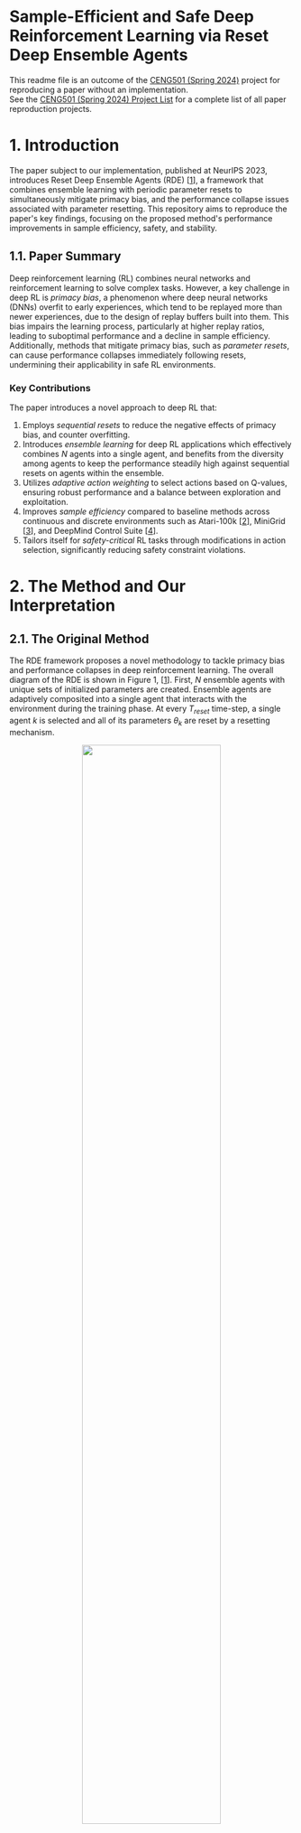 # Sample-Efficient and Safe Deep Reinforcement Learning via Reset Deep Ensemble Agents

This readme file is an outcome of the [CENG501 (Spring 2024)](https://ceng.metu.edu.tr/~skalkan/DL/) project for reproducing a paper without an implementation. <br/>
See the [CENG501 (Spring 2024) Project List](https://github.com/CENG501-Projects/CENG501-Fall2024) for a complete list of all paper reproduction projects.

# 1. Introduction

The paper subject to our implementation, published at NeurIPS 2023, introduces Reset Deep Ensemble Agents (RDE) [[1]], a framework that combines ensemble learning with periodic parameter resets to simultaneously mitigate primacy bias, and the performance collapse issues associated with parameter resetting. 
This repository aims to reproduce the paper's key findings, focusing on the proposed method's performance improvements in sample efficiency, safety, and stability.

## 1.1. Paper Summary

Deep reinforcement learning (RL) combines neural networks and reinforcement learning to solve complex tasks. However, a key challenge in deep RL is *primacy bias*, a phenomenon where deep neural networks (DNNs) overfit to early experiences, which tend to be replayed more than newer experiences, due to the design of replay buffers built into them. This bias impairs the learning process, particularly at higher replay ratios, leading to suboptimal performance and a decline in sample efficiency. Additionally, methods that mitigate primacy bias, such as *parameter resets*, can cause performance collapses immediately following resets, undermining their applicability in safe RL environments.

### Key Contributions
The paper introduces a novel approach to deep RL that:
1. Employs *sequential resets* to reduce the negative effects of primacy bias, and counter overfitting.
2. Introduces *ensemble learning* for deep RL applications which effectively combines *N* agents into a single agent, and benefits from the diversity among agents to keep the performance steadily high against sequential resets on agents within the ensemble.
3. Utilizes *adaptive action weighting* to select actions based on Q-values, ensuring robust performance and a balance between exploration and exploitation.
4. Improves *sample efficiency* compared to baseline methods across continuous and discrete environments such as Atari-100k [[2]], MiniGrid [[3]], and DeepMind Control Suite [[4]].
5. Tailors itself for *safety-critical* RL tasks through modifications in action selection, significantly reducing safety constraint violations.

# 2. The Method and Our Interpretation

## 2.1. The Original Method

The RDE framework proposes a novel methodology to tackle primacy bias and performance collapses in deep reinforcement learning. The overall diagram of the RDE is shown in Figure 1, [[1]]. First, $N$ ensemble agents with unique sets of initialized parameters are created. Ensemble agents are adaptively composited into a single agent that interacts with the environment during the training phase. At every $T_{reset}$ time-step, a single agent $k$ is selected and all of its parameters $θ_k$ are reset by a resetting mechanism.

<p align="center">
  <img src="figures/overall_diagram_of_rde.png" style="width: 70%;"><br>
  <em>Figure 1: Overall diagram of RDE</em>
</p>

### 1. **Ensemble Agents**
   - The system is built on an ensemble of $N$ agents, all with identical neural network architectures but initialized with distinct random parameters. This initialization promotes diversity in agent behavior and learning.
   - Each agent is independently trained using the same replay buffer, which stores past interactions with the environment. The shared replay buffer ensures sample efficiency and avoids redundancy.
   - During training, the ensemble agents are adaptively integrated into a single composite agent that interacts with the environment. This integration is key to leveraging the diversity of the ensemble while maintaining operational efficiency.

### 2. **Sequential Resets**
   - The framework introduces a staggered reset mechanism, where each agent in the ensemble undergoes a reset at fixed intervals $T_{reset}$. Resets are performed in a sequential, round-robin fashion, ensuring that at most one agent is reset at any given time.
   - During a reset, the parameters of the selected agent are reinitialized to their random initial values, while the parameters of the remaining $N-1$ agents are retained.
   - By preserving the trained parameters of most agents, the system avoids the catastrophic performance collapses associated with simultaneous resets in traditional methods. This allows the composite agent to continue interacting with the environment effectively, even during resets.

### 3. **Adaptive Action Selection**
   - To ensure robust decision-making, the composite agent selects actions adaptively based on the Q-values of each ensemble agent.
   - For a given state $s$, each agent $k$ generates an action $a_k$ along with its associated Q-value, $Q(s, a_k)$. The probability of selecting an action is determined by a softmax function:
```math
p_{s} = softmax(Q(s, a_1)/\alpha, Q(s, a_2)/\alpha, ..., Q(s, a_N)/\alpha)
```
Here, $\alpha$ is a temperature parameter that scales the Q-values to control the influence of differences among them. A higher Q-value corresponds to a higher selection probability.
   - Actions generated by recently reset agents are assigned lower probabilities because their Q-values are less reliable immediately after a reset. This adaptive weighting allows the composite agent to prioritize actions from more stable, trained agents, effectively mitigating performance instability.

### Safety-Critical Modifications
   - In safety-critical reinforcement learning tasks, such as those with constraints on unsafe states or actions, the adaptive action selection mechanism is modified to incorporate safety considerations.
   - The final selection probability is computed as:
```math
p^{safe}_{s} = \kappa * p_{s} + (1 - \kappa) * p^{c}_{s}
```
 where:
 -  $p_s$  is the action selection probability based on Q-values.
 -  $p^{c}_{s}$ prioritizes actions with lower safety costs.
 -  $\kappa$ is a mixing coefficient that balances the importance of reward maximization (through Q-values) and safety cost minimization.
 - This adjustment ensures that the composite agent not only performs efficiently but also adheres to safety constraints, reducing violations in real-world scenarios.

## 2.2. Our Interpretation

The original paper uses Stable-Baselines3 [[5]] as its primary framework, and its main mechanisms are clearly explained. However, to the best of our knowledge, Stable-Baselines3 does not support a multi-agent structure or a reset mechanism without modifications to the library itself [[7]]. Below, we outline our approach to implementing these features.

### 1. **Sequential Reset Mechanism**

The **Sequential Reset Mechanism** is a core innovation in the RDE framework that effectively mitigates primacy bias and prevents performance collapses caused by weight resetting. This approach ensures that the agents can benefit from high replay ratios without suffering from overfitting to early experiences. Below are the key details of the implementation:

1. **Configurable Reset Depth**
    - **full**: Reinitializes all layers of the neural network. 
    - **last1**: Only reinitializes the last layer of the network. 
    - **last2**: Only reinitializes the last two layers of the network. 
    - The depth of reset can be configured based on the environment and the complexity of the task. In the paper, different reset depths for various environments and tasks have been selected.

2. **Replay Buffer Preservation**
    - The replay buffer is preserved across resets, allowing agents to learn from previously collected experiences without requiring new interactions with the environment.

3. **Sequential Reset**
    - At predefined intervals, a single agent (the next one in the sequence) in the ensemble is selected for reset (parameter reinitialization), while others remain stable. The reset agent is added to the end of the reset sequence.

#### Implementation

1. Sequential selection
```python
    if (self.global_step>0) and (self.global_step % RESET_FREQUENCY == 0):
        self.reset_agent(self.last_reset_idx)
        self.oldest_agent_idx = (self.last_reset_idx + 1) % self.n_ensemble
        self.last_reset_idx   = (self.last_reset_idx + 1) % self.n_ensemble

```

2. Reset application
```python
    def reset_parameters(self, reset_depth="full"):
        """
        Re-init some or all layers:
         'full' => re-init conv + fc
         'last2' => re-init last 2 layers in self.fc
         'last1' => re-init only final linear layer
        """
        def _init_layer(m):
            if isinstance(m, (nn.Conv2d, nn.Linear)):
                nn.init.kaiming_uniform_(m.weight, nonlinearity='relu')
                if m.bias is not None:
                    nn.init.constant_(m.bias, 0.0)

        if reset_depth == "full":
            self.apply(_init_layer)

        elif reset_depth == "last2":
            if len(self.fc) == 3:  # [Linear -> ReLU -> Linear]
                _init_layer(self.fc[-1])  # final linear
                _init_layer(self.fc[-3])  # linear before ReLU
            else:
                raise ValueError("Unexpected architecture for partial reset (last2).")

        elif reset_depth == "last1":
            if len(self.fc) == 3:
                _init_layer(self.fc[-1])
            else:
                raise ValueError("Unexpected architecture for partial reset (last1).")

        else:
            raise ValueError("Unknown reset depth option.")
```

### 2. Multi-Agent Structure

The **Multi-Agent Structure (Ensemble)** is a core component of the RDE framework. The main idea is to maintain a group of agents, each with its own Q-network and optimizer while sharing a centralized replay buffer. This structure tries to achieve diversity in learning while eliminating performance collapses in case of an agent's reset by depending on other agents in the ensemble. Below are the key details of the implementation:

1. **Ensemble of Agents**
    - The implementation creates $N$ agents, each with an identical neural network architecture but independently initialized parameters.
    - Each agent interacts with the environment and contributes to the shared replay buffer.
    - Each agent has its own Q-network and target network that are independently updated using the shared replay buffer.
    - Each agent has its own optimizer, which allows independent gradient updates.

2. **Shared Replay Buffer**
    - A single centralized replay buffer is used by all agents, which stores environment transitions.
    - Sharing the replay buffer is a convenient approach, as the environment that the agents are acting upon is the same, requiring them to generate actions from the same state space representation.
    - The shared buffer ensures that all agents learn from available experiences, improving sample efficiency and reducing redundancy.

#### 2.1 Implementation

1. Ensemble of Agents
    ```python
            for _ in range(n_ensemble):
                qnet = QNetworkAtari(n_actions).to(self.device)
                tnet = QNetworkAtari(n_actions).to(self.device)
                tnet.load_state_dict(qnet.state_dict())

                optimizer = optim.Adam(qnet.parameters(), lr=LR)
                self.q_networks.append(qnet)
                self.target_networks.append(tnet)
                self.optimizers.append(optimizer)
    ```
2. Shared Replay Buffer
    ```python
    class ReplayBuffer:
        def __init__(self, capacity=100_000):
            self.buffer = deque(maxlen=capacity)

        def add(self, obs, action, reward, next_obs, done):
            self.buffer.append((obs, action, reward, next_obs, done))

        def sample(self, batch_size=32):
            batch = random.sample(self.buffer, batch_size)
            obs, acts, rews, next_obs, dones = zip(*batch)
            obs      = np.stack(obs)
            acts     = np.array(acts, dtype=np.int64)
            rews     = np.array(rews, dtype=np.float32)
            next_obs = np.stack(next_obs)
            dones    = np.array(dones, dtype=np.float32)
            return obs, acts, rews, next_obs, dones

        def __len__(self):
            return len(self.buffer)
    ```
### 3. Adaptive Action Selection

The **Adaptive Action Selection** mechanism in the RDE framework ensures robust and stable decision-making by leveraging the ensemble of agents' Q-values. This mechanism dynamically combines the actions proposed by individual agents into a single action, prioritizing stable agents and mitigating the influence of recently reset agents. Below are the key details of the implementation:

1. **Softmax-Based Weighting**
    - Actions are selected using a softmax function applied to the Q-values from the *oldest* agent. This mechanism ensures that actions with higher Q-values are assigned greater probabilities, while lower Q-values are still considered, providing a balance between exploitation and exploration.

#### 3.1 Implementation

```python

    def select_action(self, obs_np, epsilon=0.05):
        """
        Epsilon-greedy on top of the ensemble composition.
        Each agent picks argmax Q_i(s). Then a softmax weighting
        from the 'oldest' agent's Q-values on those actions.
        """
        if random.random() < epsilon:
            return random.randint(0, self.n_actions-1)

        # channels-last => channels-first => torch
        obs_ch_first = np.transpose(obs_np, (2,0,1))
        obs_t = torch.from_numpy(obs_ch_first).unsqueeze(0).float().to(self.device)

        # gather each agent's argmax
        candidate_actions = []
        with torch.no_grad():
            for qnet in self.q_networks:
                qvals = qnet(obs_t)
                act_i = qvals.argmax(dim=1).item()
                candidate_actions.append(act_i)

        # Use Q-values from 'oldest' agent
        oldest = self.oldest_agent_idx
        with torch.no_grad():
            qvals_oldest = self.q_networks[oldest](obs_t).squeeze(0)

        # for each agent's chosen action, get Q_oldest(s, a_i)
        r_values = []
        for act in candidate_actions:
            r_values.append(qvals_oldest[act].item())

        # softmax
        max_r = max(abs(r) for r in r_values) if r_values else 1.0
        if max_r == 0:
            max_r = 1.0
        scaled_r = [(val / max_r)*self.softmax_beta for val in r_values]
        exp_r = np.exp(scaled_r)
        sum_exp = np.sum(exp_r)
        if sum_exp < 1e-9:
            probs = np.ones(self.n_ensemble) / self.n_ensemble
        else:
            probs = exp_r / sum_exp

        chosen_idx = np.random.choice(self.n_ensemble, p=probs)
        return candidate_actions[chosen_idx]

```

# 3. Experiments and Results

### 3.1 Experimental Setup

### 3.1.1. Experimental Setup of the Original Paper

The original paper conducted experiments across a diverse range of tasks and environments. A summary of their setup is shown in the following parts.

### Environments
- **Atari-100k** [[2]]: Discrete action tasks with up to 100k environment steps
- **DeepMind Control Suite (DMC)** [[4]]: Continuous control tasks with high-dimensional systems
- **MiniGrid** [[3]]: Sparse reward environments with goal-oriented tasks
- **Safety-Gym** [[6]]: Environments with safety constraints

### Algorithms

- **Base Algorithm (X)**: Soft Actor-Critic or DQN. Results have only been shown for DQN in the paper.
- **Vanilla Reset Method (SR+X)**: Periodic resets preserving the replay buffer.
- **Proposed Method (RDE+X)**: Ensemble-based reset mechanism with adaptive integration.

### Hyperparameters

- **Reset Frequency**: Reset intervals are adjusted based on the environment and replay ratio.
- **Replay Ratio**: Tested with values like 1, 2, and 4 to analyze the impact of primacy bias.
- **Ensemble Size**: Typically two agents, but experiments were conducted with larger ensembles for robustness.

### 3.1.2. Experimental Setup of Our Current Implementation

We have implemented the base algorithm [DQN](src/simple_dqn.py), its alternative version with sequential resets [SR+DQN](src/dqn_vanilla_reset.py), and the method proposed in the paper [RDE](src/dqn_rde.py) in Python scripts provided in the repository. </br>

Experiments are conducted in the [Freeway-v4](https://ale.farama.org/environments/freeway/) and [MsPacmanNoFrameskip-v4](https://ale.farama.org/environments/ms_pacman/) **Atari-100k** environments provided by [ALE](https://ale.farama.org)[[2]], to investigate the effects of using **DQN**, **SR+DQN**, or **RDE** as discussed in the paper, and the value of the **replay ratio**. More environments have also been used by the paper, and are available on ALE.</br>

We justify our particular environment selections with the following reasons: **Freeway-v4** has a smaller action space (3 out of 18 standard Atari commands), and therefore can be trained relatively faster. The in-game score rewards also match the ALE rewards even when clipped within episodes, which allows the reward policy to be unaffected by ALE's reward system, and is convenient to meaningfully visualize the results. **MsPacmanNoFrameskip-v4** is a more typical Atari environment, with a larger action space (9 out of 18 standard Atari commands), therefore requires more time for training. The in-game score rewards do not correspond to ALE's own reward system, and are also susceptible to being clipped within episodes, which may have effects on the reward policy. Visualizing the results is more difficult for less timesteps or without interquartile means as done in the original paper. RDE has also been originally demonstrated to perform well in this environment. [AlienNoFrameskip-v4](https://ale.farama.org/environments/alien/) used to be our initial choice for our experiments, until we have switched over to **MsPacmanNoFrameskip-v4** for its better results.

<p align="center">
  <img src="https://ale.farama.org/_images/freeway.gif" width="45%"/> <img src="https://ale.farama.org/_images/ms_pacman.gif" width="45%"/><br>
  <em>Figure 2: Freeway and Ms Pacman from ALE.</em>
</p>

## 3.2. Running the Code

### Requirements
1. Follow instructions in the [PyTorch](https://pytorch.org/) website to set it up for your own device. 
We do not rely on environment managers such as `conda` for our setup, therefore `pip` can be used.
2. Install all other requirements with the environment manager of your preference:
    ```sh
    pip install -r requirements.txt
    ```
3. Run [DQN](src/simple_dqn.py), [SR+DQN](src/dqn_vanilla_reset.py), or [RDE](src/dqn_rde.py) by their respective files:
    ```sh
    python src/dqn_rde.py # RDE
    python src/dqn_vanilla_reset.py # SR+DQN
    python src/simple_dqn.py # DQN
    ```
4. View the experiment progress and result logs by calling a TensorBoard session in [runs](runs/):
    ```sh
    tensorboard --logdir runs
    ```
    <u>NOTE:</u> TensorBoard may not work with non-Chromium-based browsers. Try installing [Chromium](https://www.chromium.org/getting-involved/download-chromium/) if any issues persist.
5. You can also access your trained models in the [models](models/) folder after executing the scripts.

### Package Versions Used
```sh
python>=3.10.12
numpy>=1.26.4
torch==2.5.1
ale-py==0.10.1
stable_baselines3==2.4.0
# if you need to visualize the results
tensorboardX==2.6.2.2 
tensorboard==2.18.0
```

## 3.3. Results
We have used the hyperparameters given in the paper Table 3 and Table 4,[[1]].

<!-- Action results table here -->

| Method                 | Replay Ratio (RR) | Avg Reward (epsilon=0.05) | Paper Resutls |
|------------------------|-------------------|---------------------------|--------------|
| **DQN**                | 1              | 21.00                          | 15.1 |
|                        | 2              | 21.40                          | 10.9 |
|                        | 4              | 21.13                          | 14.8 |
| **DQN + SR**           | 1              | 21.60                          | 7.2 |
|                        | 2              | 6.13                           | 6.4 | 
|                        | 4              | 21.27                          | 7.9 |
| **DQN + RDE**          | 1              | 0.00                           | 4.0 |
|                        | 2              | 0.00                           | 16.8 |
|                        | 4              | 10.93                          | 21.2 |

*Table 1: Freeway-v4 Results*


| Method                 | Replay Ratio (RR) | Avg Reward (epsilon=0.05) | Paper Resutls |
|------------------------|-------------------|---------------------------|--------------|
| **DQN**                | 1              | 197.33                          | 790.0 |
|                        | 2              | 207.33                          | 907.2 |
|                        | 4              | 134.67                          | 868.4 |
| **DQN + SR**           | 1              | 170.67                          | 769.6 |
|                        | 2              | 128.67                          | 832.0 | 
|                        | 4              | 84.00                          | 954.8 |
| **DQN + RDE**          | 1              | 106.00                           | 609.6 |
|                        | 2              | 88.00                           | 831.6 |
|                        | 4              | 73.33                          | 1223.2 |

*Table 2: MsPacmanNoFrameskip-v4 Results*


<p align="center">
  <img src="figures/freeway_v4_rr1.svg" style="width: 70%;"><br>
  <em>Figure 3: Rewards per episode over episodes for Freeway-v4 with all models. A replay ratio of 1 is used.</em>
</p>

<p align="center">
  <img src="figures/freeway_v4_rr2.svg" style="width: 70%;"><br>
  <em>Figure 4: Rewards per episode over episodes for Freeway-v4 with all models. A replay ratio of 2 is used.</em>
</p>

<p align="center">
  <img src="figures/freeway_v4_rr4.svg" style="width: 70%;"><br>
  <em>Figure 5: Rewards per episode over episodes for Freeway-v4 with all models. A replay ratio of 4 is used.</em>
</p>

<p align="center">
  <img src="figures/dqn_freeway_v4.svg" style="width: 70%;"><br>
  <em>Figure 6: Rewards per episode over episodes for Freeway-v4 with DQN. Replay ratios of 1,2,4 are used.</em>
</p>

<p align="center">
  <img src="figures/dqn_reset_freeway_v4.svg" style="width: 70%;"><br>
  <em>Figure 7: Rewards per episode over episodes for Freeway-v4 with SR+DQN. Replay ratios of 1,2,4 are used.</em>
</p>

<p align="center">
  <img src="figures/rde_freeway_v4.svg" style="width: 70%;"><br>
  <em>Figure 8: Rewards per episode over episodes for Freeway-v4 with RDE. Replay ratios of 1,2,4 are used.</em>
</p>

<p align="center">
  <img src="figures/mspacmannoframeskip_v4_rr1.svg" style="width: 70%;"><br>
  <em>Figure 9: Rewards per episode over episodes for MsPacmanNoFrameskip-v4 with all models. A replay ratio of 1 is used.</em>
</p>

<p align="center">
  <img src="figures/mspacmannoframeskip_v4_rr2.svg" style="width: 70%;"><br>
  <em>Figure 10: Rewards per episode over episodes for MsPacmanNoFrameskip-v4 with all models. A replay ratio of 2 is used.</em>
</p>

<p align="center">
  <img src="figures/mspacmannoframeskip_v4_rr4.svg" style="width: 70%;"><br>
  <em>Figure 11: Rewards per episode over episodes for MsPacmanNoFrameskip-v4 with all models. A replay ratio of 4 is used.</em>
</p>

<p align="center">
  <img src="figures/dqn_mspacmannoframeskip_v4.svg" style="width: 70%;"><br>
  <em>Figure 12: Rewards per episode over episodes for MsPacmanNoFrameskip-v4 with DQN. Replay ratios of 1,2,4 are used.</em>
</p>

<p align="center">
  <img src="figures/dqn_reset_mspacmannoframeskip_v4.svg" style="width: 70%;"><br>
  <em>Figure 13: Rewards per episode over episodes for MsPacmanNoFrameskip-v4 with SR+DQN. Replay ratios of 1,2,4 are used.</em>
</p>

<p align="center">
  <img src="figures/rde_mspacmannoframeskip_v4.svg" style="width: 70%;"><br>
  <em>Figure 14: Rewards per episode over episodes for MsPacmanNoFrameskip-v4 with RDE. Replay ratios of 1,2,4 are used.</em>
</p>

<p align="center">
  <img src="figures/epsilon.svg" style="width: 70%;"><br>
  <em>Figure 15: Decay of exploration-to-exploitation ratio over episodes. </em>
</p>

# 4. Conclusion

From the results, it is evident that RDE offers better performance compared to SR+DQN, especially in the vicinity of sequential resets, as claimed in the paper. However, we weren't able to perform the experiments with the same amount of timesteps (1e5 compared to 1e6), due to the memory requirements of the operations. This may have led RDE to yield similar or subpar results to vanilla DQN's results. These findings are also reflected in the reward score tables of the paper as well, for some environments. The paper also employs a hyperparameter set that is constant across different environments, which could be a suboptimal approach. Considering the varying complexities of different games, either in the difficulty in reaching rewarding actions or having more complex action spaces, our implementation may have lacked in the appropriate amount of timesteps to converge to a stable solution, or the hyperparameter set provided by the paper may not have been appropriate to produce the best results. It is recommended to increase the timesteps for these experiments if possible and to optimize the hyperparameter set separately for different environments. 

For instance, visualizing the results of MsPacmanNoFrameskip-v4 showed that more convoluted games require more episodes of exploration and exploitation to better view the results, as more timesteps of actions are required to fully explore all options leading to varying levels of available rewards. Ms Pacman could, for instance, go for the power pellets and eat aliens, instead of making a few short escapes towards small pellets to score fewer points in an easier manner. Since these action sequences are rather long, exploring enough solutions to apply such experiences would take more timesteps. Consequently, the models have performed similarly, with minor performance variations among each other. Furthermore, the models have varied performance returns among different training runs, even with the same given random seeds. The original paper addresses this problem by getting the mean reward value across multiple training seeds, however the total episodes or timesteps the models are trained for must be kept adequately high as well, for the aforementioned reasons.

Another key takeaway is the manual setting of $\epsilon$ corresponding to *Figure 16*, the exploration-to-exploitation ratio. This seems to be intentionally done for the sake of experimentation in the original paper, therefore it is left in. Since the number of episodes that are considered for exploration is significantly low (no exploration is done whatsoever after 1e4 steps), the models are put to the challenge of generalizing to the replay buffer quickly and reliably. Making $\epsilon$ decrease in the direction of increasing rewards is a potential improvement to the model training procedure.

The effects of the replay ratio is evident in *Figure 7*, which allows models to converge to their optimal Q-tables faster for larger replay buffers. The mean reward value at which the models converge is however not affected by the replay ratio, but from the type of the model used instead as seen in *Figure 6*. In *Figure 8*, the performance crashes caused by sequential resets on a single DQN network can be seen. In contrast, RDE's resiliance against performance crashes during sequential resets can be seen in *Figure 9*. However, *Figure 9* also demonstrates that RDE's maximum mean reward value is lower than SR+DQN and DQN.

Another disadvantage of using RDE is the increased computational requirements. Using multiple agents in ensemble instead of a single agent especially increases the memory requirement, which limits the replay buffer depth. The action output of the ensemble is not directly taken from the Q table, but processed through a softmax layer from multiple Q tables, and there exists a need for larger replay buffers to get a performance benefit out of RDE, which are additional resource-intensive requirements that reduce its practicality in applications where it may be introduced to complex environments or limited computational resources.

RDE and SR+DQN generate more robust solutions compared to vanilla DQN in some games like Freeway, where the DQN model learns the best possible solution of *mashing up* as there is no substantial visible penalty due to car crashes. RDE and SR+DQN however make occasional attempts to *dodge cars* if the action happens to be beneficial. This may be an advantage in exploitation for some other games where obstacles or detrimental actions are more erratic. However, RDE appears to have failed in exceeding the performance of its predecessors like DQN and SR+DQN according to our test results shown in *Table 1* and *Table 2*, and requires scalability improvements for complex environments, the retuning of its hyperparameters, and the capability of being run with less memory requirements to enable its reliable use on a broader range of autonomous devices.

# 5. References

[1]: <https://arxiv.org/abs/2310.20287> "W. Kim, Y. Shin, J. Park, and Y. Sung, 'Sample-Efficient and Safe Deep Reinforcement Learning via Reset Deep Ensemble Agents,' arXiv.org, 2023. https://arxiv.org/abs/2310.20287 (accessed Nov. 23, 2024)."
[2]: <https://arxiv.org/abs/1207.4708> "M. G. Bellemare, Y. Naddaf, J. Veness, and M. Bowling, 'The Arcade Learning Environment: An Evaluation Platform for General Agents,' Journal of Artificial Intelligence Research, vol. 47, pp. 253-279, Jun. 2013, doi: https://doi.org/10.1613/jair.3912."
[3]: <https://arxiv.org/abs/2306.13831> "M. Chevalier-Boisvert et al., 'Minigrid & Miniworld: Modular & Customizable Reinforcement Learning Environments for Goal-Oriented Tasks,' arXiv.org, 2023. https://arxiv.org/abs/2306.13831 (accessed Nov. 23, 2024)."
[4]: <https://www.softwareimpacts.com/article/S2665-9638(20)30009-9/fulltext> "S. Tunyasuvunakool et al., 'dm_control: Software and tasks for continuous control,' Software Impacts, vol. 6, p. 100022, Nov. 2020, doi: https://doi.org/10.1016/j.simpa.2020.100022."
[5]: <http://jmlr.org/papers/v22/20-1364.html> "A. Raffin, A. Hill, A. Gleave, A. Kanervisto, M. Ernestus, and N. Dormann, 'Stable-Baselines3: Reliable Reinforcement Learning Implementations,' Journal of Machine Learning Research, vol. 22, no. 268, pp. 1–8, 2021, Available: http://jmlr.org/papers/v22/20-1364.html"
[6]: <https://cdn.openai.com/safexp-short.pdf> "Alex Ray, Joshua Achiam, and Dario Amodei. 2019. Benchmarking Safe Exploration in Deep Reinforcement Learning. (2019). Available: https://cdn.openai.com/safexp-short.pdf"
[7]: <https://github.com/DLR-RM/stable-baselines3/issues/622> "DLR-RM / Stable-Baselines3. Issue 662, [Feature Request] RAINBOW."

`[1]`: "W. Kim, Y. Shin, J. Park, and Y. Sung, 'Sample-Efficient and Safe Deep Reinforcement Learning via Reset Deep Ensemble Agents,' arXiv.org, 2023. https://arxiv.org/abs/2310.20287 (accessed Nov. 23, 2024)." <br/>
`[2]`: "M. G. Bellemare, Y. Naddaf, J. Veness, and M. Bowling, 'The Arcade Learning Environment: An Evaluation Platform for General Agents,' Journal of Artificial Intelligence Research, vol. 47, pp. 253-279, Jun. 2013, doi: https://doi.org/10.1613/jair.3912." <br/>
`[3]`: "M. Chevalier-Boisvert et al., 'Minigrid & Miniworld: Modular & Customizable Reinforcement Learning Environments for Goal-Oriented Tasks,' arXiv.org, 2023. https://arxiv.org/abs/2306.13831 (accessed Nov. 23, 2024)." <br/>
`[4]`: "S. Tunyasuvunakool et al., 'dm_control: Software and tasks for continuous control,' Software Impacts, vol. 6, p. 100022, Nov. 2020, doi: https://doi.org/10.1016/j.simpa.2020.100022." <br/>
`[5]`: "A. Raffin, A. Hill, A. Gleave, A. Kanervisto, M. Ernestus, and N. Dormann, 'Stable-Baselines3: Reliable Reinforcement Learning Implementations,' Journal of Machine Learning Research, vol. 22, no. 268, pp. 1–8, 2021, Available: http://jmlr.org/papers/v22/20-1364.html" <br/>
`[6]`: "Alex Ray, Joshua Achiam, and Dario Amodei. 2019. Benchmarking Safe Exploration in Deep Reinforcement Learning. (2019). Available: https://cdn.openai.com/safexp-short.pdf" <br/>
`[7]`: "DLR-RM / Stable-Baselines3. Issue 662, [Feature Request] RAINBOW. <https://github.com/DLR-RM/stable-baselines3/issues/622>"

# Contact

[Ege Uğur Aguş](mailto:ege.agus@metu.edu.tr) `mailto:ege.agus@metu.edu.tr` <br/>
[Atakan Botasun](mailto:abotasun@metu.edu.tr) `mailto:abotasun@metu.edu.tr`
